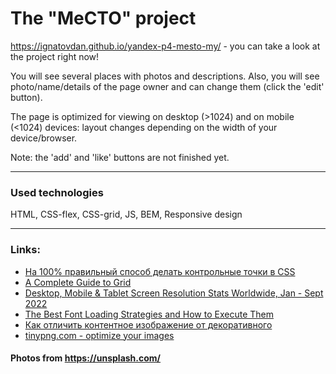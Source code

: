 # The "MeCTO" project

https://ignatovdan.github.io/yandex-p4-mesto-my/ - you can take a look at the project right now!

You will see several places with photos and descriptions.
Also, you will see photo/name/details of the page owner and can change them (click the 'edit' button).

The page is optimized for viewing on desktop (>1024) and on mobile (<1024) devices: layout changes depending on the width of your device/browser.

Note: the 'add' and 'like' buttons are not finished yet.

---
### Used technologies
HTML, CSS-flex, CSS-grid, JS, BEM, Responsive design

---
### Links:

- [На 100% правильный способ делать контрольные точки в CSS](https://css-live.ru/articles-css/pravilnye-kontrolnye-tochki-v-css.html)
- [A Complete Guide to Grid](https://css-tricks.com/snippets/css/complete-guide-grid/)
- [Desktop, Mobile & Tablet Screen Resolution Stats Worldwide, Jan - Sept 2022](https://gs.statcounter.com/screen-resolution-stats/desktop-mobile-tablet/worldwide/#monthly-202201-202209-bar)
- [The Best Font Loading Strategies and How to Execute Them](https://css-tricks.com/the-best-font-loading-strategies-and-how-to-execute-them/)
- [Как отличить контентное изображение от декоративного](https://htmlacademy.ru/blog/html/content-or-decor-img)
- [tinypng.com - optimize your images](https://tinypng.com/)

#### Photos from https://unsplash.com/
